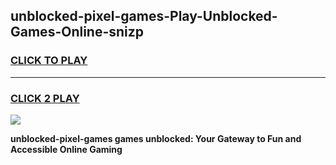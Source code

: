 
## unblocked-pixel-games-Play-Unblocked-Games-Online-snizp
<h3>
<a href="https://premium76.site?title=unblocked-pixel-games&ref=25A">CLICK TO PLAY</a></h3>
<hr>

<h3>
<a href="https://premium76.site?title=unblocked-pixel-games&ref=25A">CLICK 2 PLAY</a>
  
</h3>

<a href="https://premium76.site?title=unblocked-pixel-games&ref=25A"><img src="https://clearcache.store/games.png"></a>


**unblocked-pixel-games games unblocked: Your Gateway to Fun and Accessible Online Gaming**
